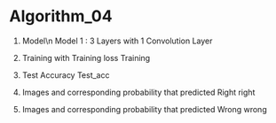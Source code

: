 # Algorithm_04
1. Model\n
Model 1 : 3 Layers with 1 Convolution Layer


2. Training with Training loss
Training

3. Test Accuracy
Test_acc

4. Images and corresponding probability that predicted Right
right

5. Images and corresponding probability that predicted Wrong
wrong
